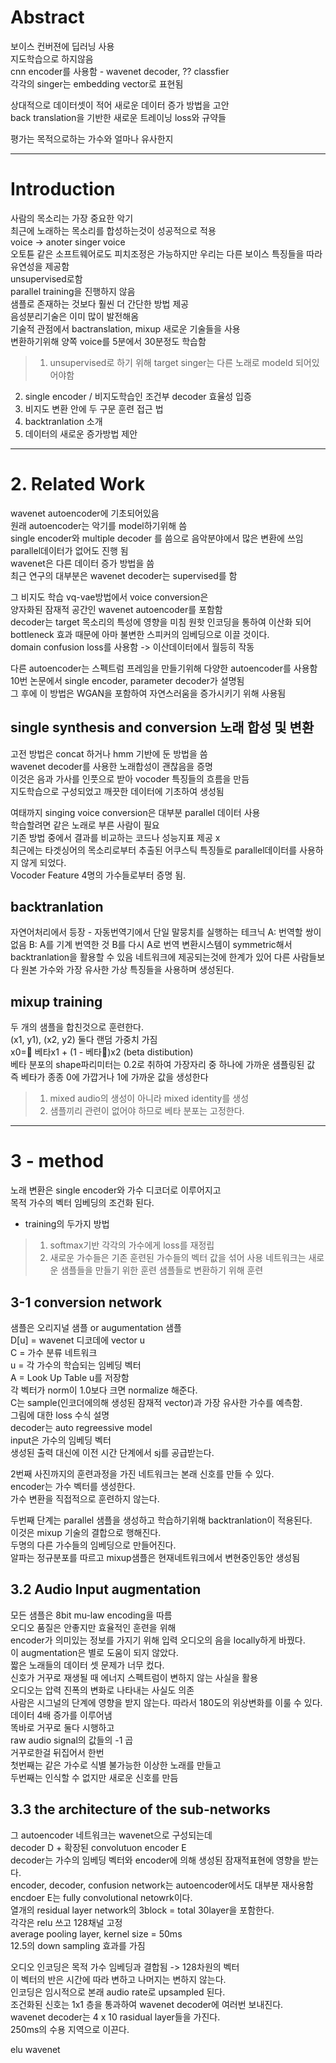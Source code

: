 # Abstract

보이스 컨버젼에 딥러닝 사용<br>
지도학습으로 하지않음<br>
cnn encoder를 사용함 - wavenet decoder, ?? classfier<br>
각각의 singer는 embedding vector로 표현됨<br>

상대적으로 데이터셋이 적어 새로운 데이터 증가 방법을 고안<br>
back translation을 기반한 새로운 트레이닝 loss와 규약들

평가는 목적으로하는 가수와 얼마나 유사한지

---

# Introduction
사람의 목소리는 가장 중요한 악기<br>
최근에 노래하는 목소리를 합성하는것이 성공적으로 적용<br>
voice -> anoter singer voice<br>
오토튠 같은 소프트웨어로도 피치조정은 가능하지만 우리는 다른 보이스 특징들을 따라 유연성을 제공함<br>
unsupervised로함<br>
parallel training을 진행하지 않음<br>
샘플로 존재하는 것보다 훨씬 더 간단한 방법 제공<br>
음성분리기술은 이미 많이 발전해옴<br>
기술적 관점에서 bactranslation, mixup 새로운 기술들을 사용<br>
변환하기위해 양쪽 voice를 5분에서 30분정도 학습함<br>
> 1. unsupervised로 하기 위해 target singer는 다른 노래로 modeld 되어있어야함
2. single encoder / 비지도학습인 조건부 decoder 효율성 입증
3. 비지도 변환 안에 두 구문 훈련 접근 법
4. backtranlation 소개
5. 데이터의 새로운 증가방법 제안

---

# 2. Related Work
wavenet autoencoder에 기초되어있음<br>
원래 autoencoder는 악기를 model하기위해 씀<br>
single encoder와 multiple decoder 를 씀으로 음악분야에서 많은 변환에 쓰임<br>
parallel데이터가 없어도 진행 됨<br>
wavenet은 다른 데이터 증가 방법을 씀<br>
최근 연구의 대부분은 wavenet decoder는 supervised를 함<br>

그 비지도 학습 vq-vae방법에서 voice conversion은<br>
양자화된 잠재적 공간인 wavenet autoencoder를 포함함<br>
decoder는 target 목소리의 특성에 영향을 미침 원핫 인코딩을 통하여
이산화 되어 bottleneck 효과 때문에 아마 불변한 스피커의 임베딩으로 이끌 것이다.<br>
domain confusion loss를 사용함 -> 이산데이터에서 월등히 작동<br>

다른 autoencoder는 스펙트럼 프레임을 만들기위해 다양한 autoencoder를 사용함<br>
10번 논문에서 single encoder, parameter decoder가 설명됨<br>
그 후에 이 방법은 WGAN을 포함하여 자연스러움을 증가시키기 위해 사용됨<br>

## single synthesis and conversion 노래 합성 및 변환
고전 방법은 concat 하거나 hmm 기반에 둔 방법을 씀<br>
wavenet decoder를 사용한 노래합성이 괜찮음을 증명<br>
이것은 음과 가사를 인풋으로 받아 vocoder 특징들의 흐름을 만듬<br>
지도학습으로 구성되었고 깨끗한 데이터에 기초하여 생성됨

여태까지 singing voice conversion은 대부분 parallel 데이터 사용<br>
학습할려면 같은 노래로 부른 사람이 필요<br>
기존 방법 중에서 결과를 비교하는 코드나 성능지표 제공 x<br>
최근에는 타겟싱어의 목소리로부터 추출된 어쿠스틱 특징들로 parallel데이터를 사용하지 않게 되었다.<br>
Vocoder Feature 4명의 가수들로부터 증명 됨.<br>

## backtranlation
자연어처리에서 등장 - 자동번역기에서 단일 말뭉치를 실행하는 테크닉
A: 번역할 쌍이 없음
B: A를 기계 번역한 것
B를 다시 A로 번역
변환시스템이 symmetric해서 backtranlation을 활용할 수 있음
네트워크에 제공되는것에 한계가 있어 다른 사람들보다
원본 가수와 가장 유사한 가상 특징들을 사용하며 생성된다.

## mixup training
두 개의 샘플을 합친것으로 훈련한다.<br>
(x1, y1), (x2, y2) 둘다 랜덤 가중치 가짐<br>
x0= 베타x1 + (1 - 베타)x2 (beta distibution)<br>
베타 분포의 shape파리미터는 0.2로 취하여 가장자리 중 하나에 가까운 샘플링된 값<br>
즉 베타가 종종 0에 가깝거나 1에 가까운 값을 생성한다<br>
> 1. mixed audio의 생성이 아니라 mixed identity를 생성
> 2. 샘플끼리 관련이 없어야 하므로 베타 분포는 고정한다.

---

# 3 - method
노래 변환은 single encoder와 가수 디코더로 이루어지고<br>
목적 가수의 벡터 임베딩의 조건화 된다.<br>
- training의 두가지 방법
>1. softmax기반 각각의 가수에게 loss를 재정립
>2. 새로운 가수들은 기존 훈련된 가수들의 벡터 값을 섞어 사용
   네트워크는 새로운 샘플들을 만들기 위한 훈련 샘플들로 변환하기 위해 훈련

## 3-1 conversion network
샘플은 오리지널 샘플 or augumentation 샘플<br>
D[u] = wavenet 디코데에 vector u<br>
C = 가수 분류 네트워크<br>
u = 각 가수의 학습되는 임베딩 벡터<br>
A = Look Up Table u를 저장함<br>
각 벡터가 norm이 1.0보다 크면 normalize 해준다.<br>
C는 sample(인코더에의해 생성된 잠재적 vector)과 가장 유사한 가수를 예측함.<br>
그림에 대한 loss 수식 설명<br>
decoder는 auto regreessive model<br>
input은 가수의 임베딩 벡터<br>
생성된 출력 대신에 이전 시간 단계에서 sj를 공급받는다.<br>

2번째 사진까지의 훈련과정을 가진 네트워크는 본래 신호를 만들 수 있다.<br>
encoder는 가수 벡터를 생성한다.<br>
가수 변환을 직접적으로 훈련하지 않는다.<br>

두번째 단계는 parallel 샘플을 생성하고 학습하기위해 backtranlation이 적용된다. <br>
이것은 mixup 기술의 결합으로 행해진다.<br>
두명의 다른 가수들의 임베딩으로 만들어진다.<br>
알파는 정규분포를 따르고 mixup샘플은 현재네트워크에서 변현중인동안 생성됨<br>

## 3.2 Audio Input augmentation
모든 샘플은 8bit mu-law encoding을 따름<br>
오디오 품질은 안좋지만 효율적인 훈련을 위해<br>
encoder가 의미있는 정보를 가지기 위해 입력 오디오의 음을 locally하게 바꿨다.<br>
이 augmentation은 별로 도움이 되지 않았다.<br>
짧은 노래들의 데이터 셋 문제가 너무 컸다.<br>
신호가 거꾸로 재생될 때 에너지 스펙트럼이 변하지 않는 사실을 활용<br>
오디오는 압력 진폭의 변화로 나타내는 사실도 의존<br>
사람은 시그널의 단계에 영향을 받지 않는다. 따라서  180도의 위상변화를 이룰 수 있다.<br>
데이터 4배 증가를 이루어냄<br>
똑바로 거꾸로 둘다 시행하고<br>
raw audio signal의 값들의 -1 곱<br>
거꾸로한걸 뒤집어서 한번<br>
첫번째는 같은 가수로 식별 불가능한 이상한 노래를 만들고<br>
두번째는 인식할 수 없지만 새로운 신호를 만듬<br>

## 3.3 the architecture of the sub-networks
그 autoencoder 네트워크는 wavenet으로 구성되는데<br>
decoder D + 확장된 convolutuon encoder E<br>
decoder는 가수의 임베딩 벡터와 encoder에 의해 생성된 잠재적표현에 영향을 받는다.<br>
encoder, decoder, confusion network는 autoencoder에서도 대부분 재사용함<br>
encdoer E는 fully convolutional netowrk이다.<br>
열개의 residual layer network의 3block = total 30layer을 포함한다.<br>
각각은 relu 쓰고 128채널 고정<br>
average pooling layer,  kernel size = 50ms<br>
12.5의 down sampling 효과를 가짐<br>

오디오 인코딩은 목적 가수 임베딩과 결합됨 -> 128차원의 벡터<br>
이 벡터의 반은 시간에 따라 변하고 나머지는 변하지 않는다.<br>
인코딩은 임시적으로 본래 audio rate로 upsampled 된다.<br>
조건화된 신호는 1x1 층을 통과하여 wavenet decoder에 여러번 보내진다.<br>
wavenet decoder는 4 x 10 rasidual layer들을 가진다.<br>
250ms의 수용 지역으로 이끈다.<br>

elu
wavenet

